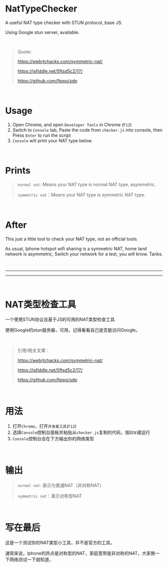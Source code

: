 # NatTypeChecker
A useful NAT type checker with STUN protocol, base JS.

Using Google stun server, available.

<br>

> Quote: 
>
> https://webrtchacks.com/symmetric-nat/
>
> https://jsfiddle.net/5ftsd5c2/17/
>
> https://github.com/fippo/sdp

<br>

# Usage
1. Open Chrome, and open `Developer Tools` in Chrome (`F12`)
2. Switch to `Console` tab, Paste the code from `checker.js` into console, then Press `Enter` to run the script
3. `Console` will print your NAT type below.

<br>

# Prints
>`normal nat`: Means your NAT type is normal NAT type, asymmetric.
>
>`symmetric nat`：Means your NAT type is symmetric NAT type.

<br>

# After
This just a little tool to check your NAT type, not an official tools.

As usual, Iphone hotspot wifi sharing is a symmetric NAT, home land network is asymmetric, Switch your network for a test, you will know.
Tanks.


<br>

---
---

<br>


# NAT类型检查工具
一个使用STUN协议且基于JS的可用的NAT类型检查工具.

使用Google的stun服务器，可用，记得看看自己是否能访问Google。

<br>

> 引用/相关文章：
>
> https://webrtchacks.com/symmetric-nat/
>
> https://jsfiddle.net/5ftsd5c2/17/
>
> https://github.com/fippo/sdp

<br>

# 用法
1. 打开`Chrome`，打开`开发者工具`(`F12`)
2. 选择`Console`控制台面板并粘贴从`checker.js`复制的代码，按`回车`键运行
3. `Console`控制台会在下方输出你的网络类型

<br>

# 输出
> `normal nat`: 表示为普通NAT（非对称NAT）
>
> `symmetric nat`：表示对称型NAT

<br>

# 写在最后
这是一个测试你的NAT类型小工具，并不是官方的工具。

通常来说，Iphone的热点是对称型的NAT，家庭宽带是非对称的NAT，大家换一下网络测试一下就知道，



